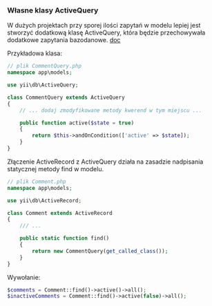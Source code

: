 ### Własne klasy ActiveQuery

W dużych projektach przy sporej ilości zapytań w modelu lepiej jest stworzyć dodatkową klasę ActiveQuery, która będzie przechowywała dodatkowe zapytania bazodanowe.
[doc](https://www.yiiframework.com/doc/guide/2.0/pl/db-active-record#customizing-query-classes)

Przykładowa klasa:

```php 
// plik CommentQuery.php
namespace app\models;

use yii\db\ActiveQuery;

class CommentQuery extends ActiveQuery
{
    // ... dodaj zmodyfikowane metody kwerend w tym miejscu ...

    public function active($state = true)
    {
        return $this->andOnCondition(['active' => $state]);
    }
}
```

Złączenie ActiveRecord z ActiveQuery działa na zasadzie nadpisania statycznej metody find w modelu.

```php 
// plik Comment.php
namespace app\models;

use yii\db\ActiveRecord;

class Comment extends ActiveRecord
{
    /// ...

    public static function find()
    {
        return new CommentQuery(get_called_class());
    }
}
```

Wywołanie:

```php 
$comments = Comment::find()->active()->all();
$inactiveComments = Comment::find()->active(false)->all();
```

